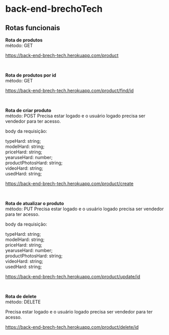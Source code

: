 # back-end-brechoTech
## Rotas funcionais

**Rota de produtos** </br>
método: GET

https://back-end-brech-tech.herokuapp.com/product

</br>

**Rota de produtos por id** </br>
método: GET

https://back-end-brech-tech.herokuapp.com/product/find/id

</br>

**Rota de criar produto** </br>
método: POST
Precisa estar logado e o usuário logado precisa ser vendedor para ter acesso.

body da requisição:   </br>

  typeHard: string; </br>
  modelHard: string; </br>
  priceHard: string; </br>
  yearuseHard: number; </br>
  productPhotosHard: string; </br>
  videoHard: string; </br>
  usedHard: string; </br>


https://back-end-brech-tech.herokuapp.com/product/create

</br>

**Rota de atualizar o produto** </br>
método: PUT
Precisa estar logado e o usuário logado precisa ser vendedor para ter acesso.

body da requisição:   </br>

  typeHard: string; </br>
  modelHard: string; </br>
  priceHard: string; </br>
  yearuseHard: number; </br>
  productPhotosHard: string; </br>
  videoHard: string; </br>
  usedHard: string; </br>


https://back-end-brech-tech.herokuapp.com/product/update/id

</br>

**Rota de delete**  </br>
método: DELETE

Precisa estar logado e o usuário logado precisa ser vendedor para ter acesso.

https://back-end-brech-tech.herokuapp.com/product/delete/id

